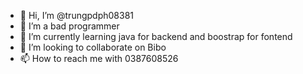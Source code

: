 - 👋 Hi, I’m @trungpdph08381
- 👀 I’m a bad programmer
- 🌱 I’m currently learning java for backend and boostrap for fontend
- 💞️ I’m looking to collaborate on Bibo
- 📫 How to reach me with 0387608526
